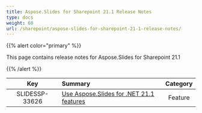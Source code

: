 ```yaml
---
title: Aspose.Slides for Sharepoint 21.1 Release Notes
type: docs
weight: 60
url: /sharepoint/aspose-slides-for-sharepoint-21-1-release-notes/
---
```


{{% alert color="primary" %}} 

This page contains release notes for Aspose.Slides for Sharepoint 21.1

{{% /alert %}} 

|**Key** |**Summary** |**Category** |
| :-: | :- | :-: |
|SLIDESSP-33626|[Use Aspose.Slides for .NET 21.1 features](https://docs.aspose.com/display/slidesnet/Aspose.Slides+for+.NET+21.1+Release+Notes)|Feature|


